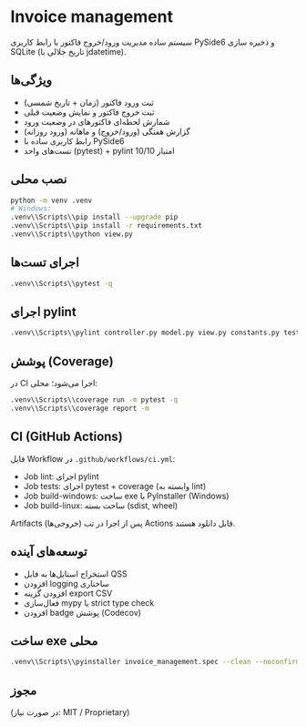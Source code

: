 # Invoice management

سیستم ساده مدیریت ورود/خروج فاکتور با رابط کاربری PySide6 و ذخیره سازی SQLite (تاریخ جلالی با jdatetime).

## ویژگی‌ها
- ثبت ورود فاکتور (زمان + تاریخ شمسی)
- ثبت خروج فاکتور و نمایش وضعیت قبلی
- شمارش لحظه‌ای فاکتورهای در وضعیت ورود
- گزارش هفتگی (ورود/خروج) و ماهانه (ورود روزانه)
- رابط کاربری ساده با PySide6
- تست‌های واحد (pytest) + pylint امتیاز 10/10

## نصب محلی
```bash
python -m venv .venv
# Windows:
.venv\\Scripts\\pip install --upgrade pip
.venv\\Scripts\\pip install -r requirements.txt
.venv\\Scripts\\python view.py
```

## اجرای تست‌ها
```bash
.venv\\Scripts\\pytest -q
```

## اجرای pylint
```bash
.venv\\Scripts\\pylint controller.py model.py view.py constants.py tests
```

## پوشش (Coverage)
در CI اجرا می‌شود؛ محلی:
```bash
.venv\\Scripts\\coverage run -m pytest -q
.venv\\Scripts\\coverage report -m
```

## CI (GitHub Actions)
فایل Workflow در `.github/workflows/ci.yml`:
- Job lint: اجرای pylint
- Job tests: اجرای pytest + coverage (وابسته به lint)
- Job build-windows: ساخت exe با PyInstaller (Windows)
- Job build-linux: ساخت بسته (sdist, wheel)

Artifacts (خروجی‌ها) پس از اجرا در تب Actions قابل دانلود هستند.

## توسعه‌های آینده
- استخراج استایل‌ها به فایل QSS
- افزودن logging ساختاری
- افزودن گزینه export CSV
- فعال‌سازی mypy یا strict type check
- افزودن badge پوشش (Codecov)

## ساخت exe محلی
```bash
.venv\\Scripts\\pyinstaller invoice_management.spec --clean --noconfirm
```

## مجوز
(در صورت نیاز: MIT / Proprietary)
